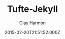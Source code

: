 ---
title: Tufte-Jekyll
github: https://github.com/clayh53/tufte-jekyll
demo: https://clayh53.github.io/tufte-jekyll/
author: Clay Harmon
ssg:
  - Jekyll
cms:
  - No Cms
date: 2015-02-20T21:51:52.000Z
github_branch: master
description: >-
  Minimal Jekyll blog styled to resemble the look and layout of Edward Tufte's
  books
stale: false
---